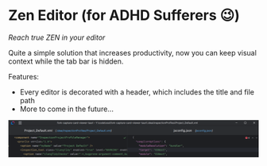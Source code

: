 # Zen Editor (for ADHD Sufferers :wink:)

_Reach true ZEN in your editor_

Quite a simple solution that increases productivity, now you can keep
visual context while the tab bar is hidden.

Features:

- Every editor is decorated with a header, which includes the title and file path
- More to come in the future...

![zen-editor-example-01.png](assets/screenshots/zen-editor-example-01.png)